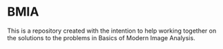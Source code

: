 # BMIA

This is a repository created with the intention to help working together on the solutions to the problems in Basics of Modern Image Analysis.

